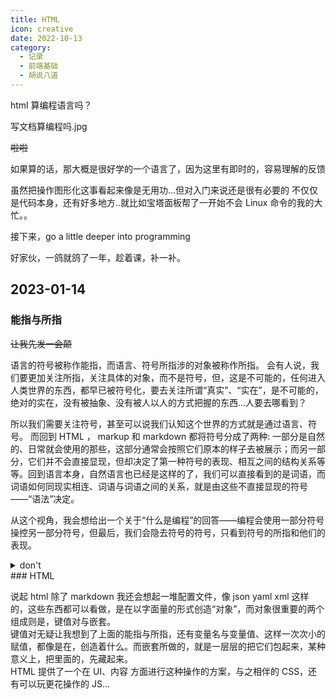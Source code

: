 ```yaml
---
title: HTML
icon: creative
date: 2022-10-13
category:
  - 记录
  - 前端基础
  - 胡说八道
---
```


html 算编程语言吗？

写文档算编程吗.jpg

~~啦啦~~

如果算的话，那大概是很好学的一个语言了，因为这里有即时的，容易理解的反馈

虽然把操作图形化这事看起来像是无用功...但对入门来说还是很有必要的
不仅仅是代码本身，还有好多地方..就比如宝塔面板帮了一开始不会 Linux 命令的我的大忙。。

接下来，go a little deeper into programming

好家伙，一鸽就鸽了一年，趁着课，补一补。

## 2023-01-14

### 能指与所指

~~让我先发一会颠~~

语言的符号被称作能指，而语言、符号所指涉的对象被称作所指。
会有人说，我们要更加关注所指，关注具体的对象，而不是符号，但，这是不可能的，任何进入人类世界的东西，都早已被符号化，要去关注所谓“真实”、“实在”，是不可能的，绝对的实在，没有被抽象、没有被人以人的方式把握的东西...人要去哪看到？

所以我们需要关注符号，甚至可以说我们认知这个世界的方式就是通过语言、符号。
而回到 HTML ， markup 和 markdown 都将符号分成了两种: 一部分是自然的、日常就会使用的那些，这部分通常会按照它们原本的样子去被展示；而另一部分，它们并不会直接显现，但却决定了第一种符号的表现、相互之间的结构关系等等。回到语言本身，自然语言也已经是这样的了，我们可以直接看到的是词语，而词语如何同现实相连、词语与词语之间的关系，就是由这些不直接显现的符号——“语法”决定。

从这个视角，我会想给出一个关于“什么是编程”的回答——编程会使用一部分符号操控另一部分符号，但最后，我们会隐去符号的符号，只看到符号的所指和他们的表现。

<details>
<summary>don't</summary>
而常年在这两者间穿梭的程序员...常常会有种焦虑，那是总感觉自已仍有太多太多被蒙在鼓里，有太多的运行方式被遮盖了起来，会很想要去了解“底层”，看各个程序、框架的源码，学 C 、学汇编、恨不得直接从机器码从数字电路开始开始干...

这种焦虑某些时候很合理，因为自己就是通过不断的帮别人处理、隐藏复杂度，来获取的报酬甚至优势地位，自然也会对上边产生这样的怀疑。

而我今天过了好久又开始玩游戏...在想一个问题——有人玩游戏的时候会想要去读游戏的源代码，然后以此来提升自己的游戏水平吗？...如果不是想要跟着写一个游戏，我想大多数人都不会这么做——那些代码再怎么读、再怎么清楚原理，这些也不能直接提升自己在游戏里的水平。

有一个更合适的例子，一个画画的不好好练画，反而去琢磨纸笔颜料一类的东西，不好好做题却去玩文具..——热爱自己的工具当然是好事，但，...喵喵喵。

再，另一方面，搞了底层的，就更加 nb 吗？还是拿游戏举例子，那些搞图形学搞渲染、甚至直接弄显卡搞硬件的，他们自然是 nb， 然而如果没有进一步的应用，没有人用这些东西去做好玩的游戏做好看的画面，那么这些东西就只是一堆数字电路，一堆算法。底层在某些意义上的确决定了之后应用的表现，但是底层的意义，反而是需要上层的应用来体现的。——作者的作品的内涵也同样，更多时候并不属于作者本身，而属于读者。我们都会有喜欢做的东西，有喜欢创作的地方，而这些，无所谓高级低级。

但我也明白，上面这些，并不是焦虑的原因。

>绝大多数互联网公司的技术也并不高深，无非就是人力堆起来的业务代码，只要给年轻人一个完整项目的开发机会，年轻工程师的成长也非常迅速。一场重构就能培养一大批堪当大任的新鲜码农，然后再把这些年轻工程师们的工资从20万翻倍到40万也比老技术团队动辄70多万的平均薪资低不少，而且这些没见过钱的年轻码农们面对工资翻倍比那帮老油条们感激多了。\
很多时候，年轻码农为了上位也会主动找老板提出用新技术体系重构，往往老板和投资人对这种工程师内部矛盾和内部竞争非常喜闻乐见，通常也会主动扶持这些想要下克上的年轻人。\
新人新技术体系培养起来了，还留着旧体系的老人干什么，要么优化要么降薪。很多银行用几十年前的陈旧技术体系依然撑得起移动互联网时代的天量并发，故重构在很多时候不是提高性能，也不是减少冗余，更不是技术创新，而是赤裸裸的政治斗争。\
作者：世袭上议员\
链接：<https://www.zhihu.com/question/434704940/answer/1630300574>\
来源：知乎\
著作权归作者所有。商业转载请联系作者获得授权，非商业转载请注明出处。

> 所以，即使是做技术，拉帮结派也很重要哦...被遮蔽的也许并不是技术方面的事，而是不可描述的事。

</details>
### HTML

说起 html 除了 markdown 我还会想起一堆配置文件，像 json yaml xml 这样的，这些东西都可以看做，是在以字面量的形式创造“对象”，而对象很重要的两个组成则是，键值对与嵌套。\
键值对无疑让我想到了上面的能指与所指，还有变量名与变量值、这样一次次小的赋值，都像是在，创造着什么。而嵌套所做的，就是一层层的把它们包起来，某种意义上，把里面的，先藏起来。\
HTML 提供了一个在 UI、内容 方面进行这种操作的方案，与之相伴的 CSS，还有可以玩更花操作的 JS...
